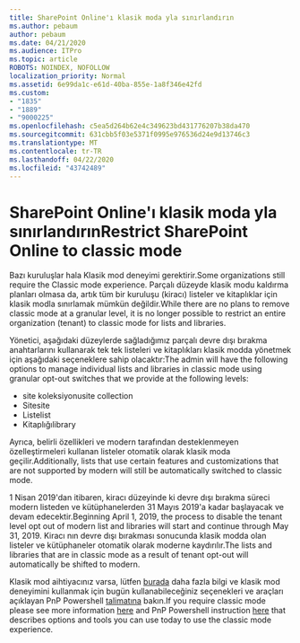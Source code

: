 ```yaml
---
title: SharePoint Online'ı klasik moda yla sınırlandırın
ms.author: pebaum
author: pebaum
ms.date: 04/21/2020
ms.audience: ITPro
ms.topic: article
ROBOTS: NOINDEX, NOFOLLOW
localization_priority: Normal
ms.assetid: 6e99da1c-e61d-40ba-855e-1a8f346e42fd
ms.custom:
- "1835"
- "1889"
- "9000225"
ms.openlocfilehash: c5ea5d264b62e4c349623bd431776207b38da470
ms.sourcegitcommit: 631cbb5f03e5371f0995e976536d24e9d13746c3
ms.translationtype: MT
ms.contentlocale: tr-TR
ms.lasthandoff: 04/22/2020
ms.locfileid: "43742489"
---
```

# <a name="restrict-sharepoint-online-to-classic-mode"></a><span data-ttu-id="518d9-102">SharePoint Online'ı klasik moda yla sınırlandırın</span><span class="sxs-lookup"><span data-stu-id="518d9-102">Restrict SharePoint Online to classic mode</span></span>

<span data-ttu-id="518d9-103">Bazı kuruluşlar hala Klasik mod deneyimi gerektirir.</span><span class="sxs-lookup"><span data-stu-id="518d9-103">Some organizations still require the Classic mode experience.</span></span> <span data-ttu-id="518d9-104">Parçalı düzeyde klasik modu kaldırma planları olmasa da, artık tüm bir kuruluşu (kiracı) listeler ve kitaplıklar için klasik modla sınırlamak mümkün değildir.</span><span class="sxs-lookup"><span data-stu-id="518d9-104">While there are no plans to remove classic mode at a granular level, it is no longer possible to restrict an entire organization (tenant) to classic mode for lists and libraries.</span></span>

<span data-ttu-id="518d9-105">Yönetici, aşağıdaki düzeylerde sağladığımız parçalı devre dışı bırakma anahtarlarını kullanarak tek tek listeleri ve kitaplıkları klasik modda yönetmek için aşağıdaki seçeneklere sahip olacaktır:</span><span class="sxs-lookup"><span data-stu-id="518d9-105">The admin will have the following options to manage individual lists and libraries in classic mode using granular opt-out switches that we provide at the following levels:</span></span>

- <span data-ttu-id="518d9-106">site koleksiyonu</span><span class="sxs-lookup"><span data-stu-id="518d9-106">site collection</span></span>
- <span data-ttu-id="518d9-107">Site</span><span class="sxs-lookup"><span data-stu-id="518d9-107">site</span></span>
- <span data-ttu-id="518d9-108">Liste</span><span class="sxs-lookup"><span data-stu-id="518d9-108">list</span></span>
- <span data-ttu-id="518d9-109">Kitaplığı</span><span class="sxs-lookup"><span data-stu-id="518d9-109">library</span></span>

<span data-ttu-id="518d9-110">Ayrıca, belirli özellikleri ve modern tarafından desteklenmeyen özelleştirmeleri kullanan listeler otomatik olarak klasik moda geçilir.</span><span class="sxs-lookup"><span data-stu-id="518d9-110">Additionally, lists that use certain features and customizations that are not supported by modern will still be automatically switched to classic mode.</span></span>

<span data-ttu-id="518d9-111">1 Nisan 2019'dan itibaren, kiracı düzeyinde ki devre dışı bırakma süreci modern listeden ve kütüphanelerden 31 Mayıs 2019'a kadar başlayacak ve devam edecektir.</span><span class="sxs-lookup"><span data-stu-id="518d9-111">Beginning April 1, 2019, the process to disable the tenant level opt out of modern list and libraries will start and continue through May 31, 2019.</span></span>  <span data-ttu-id="518d9-112">Kiracı nın devre dışı bırakması sonucunda klasik modda olan listeler ve kütüphaneler otomatik olarak moderne kaydırılır.</span><span class="sxs-lookup"><span data-stu-id="518d9-112">The lists and libraries that are in classic mode as a result of tenant opt-out will automatically be shifted to modern.</span></span>

<span data-ttu-id="518d9-113">Klasik mod aihtiyacınız varsa, lütfen [burada](https://techcommunity.microsoft.com/t5/Microsoft-SharePoint-Blog/Delivering-SharePoint-modern-experiences/ba-p/315023) daha fazla bilgi ve klasik mod deneyimini kullanmak için bugün kullanabileceğiniz seçenekleri ve araçları açıklayan PnP Powershell [talimatına](https://docs.microsoft.com/sharepoint/dev/transform/modernize-userinterface-lists-and-libraries-optout) bakın.</span><span class="sxs-lookup"><span data-stu-id="518d9-113">If you require classic mode please see more information [here](https://techcommunity.microsoft.com/t5/Microsoft-SharePoint-Blog/Delivering-SharePoint-modern-experiences/ba-p/315023) and PnP Powershell instruction [here](https://docs.microsoft.com/sharepoint/dev/transform/modernize-userinterface-lists-and-libraries-optout) that describes options and tools you can use today to use the classic mode experience.</span></span>

